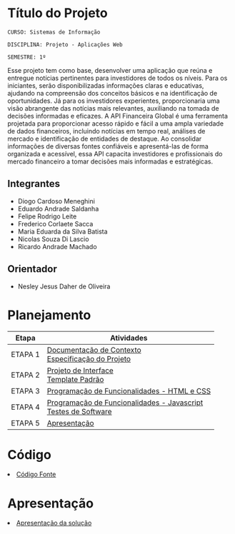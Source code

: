 # Título do Projeto

`CURSO: Sistemas de Informação`

`DISCIPLINA: Projeto - Aplicações Web`

`SEMESTRE: 1º`



Esse projeto tem como base, desenvolver uma aplicação que reúna e entregue notícias pertinentes para investidores de todos os níveis. Para os iniciantes, serão disponibilizadas informações claras e educativas, ajudando na compreensão dos conceitos básicos e na identificação de oportunidades. Já para os investidores experientes, proporcionaria uma visão abrangente das notícias mais relevantes, auxiliando na tomada de decisões informadas e eficazes. 
A API Financeira Global é uma ferramenta projetada para proporcionar acesso rápido e fácil a uma ampla variedade de dados financeiros, incluindo notícias em tempo real, análises de mercado e identificação de entidades de destaque. Ao consolidar informações de diversas fontes confiáveis e apresentá-las de forma organizada e acessível, essa API capacita investidores e profissionais do mercado financeiro a tomar decisões mais informadas e estratégicas.




## Integrantes

* Diogo Cardoso Meneghini
* Eduardo Andrade Saldanha
* Felipe Rodrigo Leite
* Frederico Corlaete Sacca
* Maria Eduarda da Silva Batista 
* Nicolas Souza Di Lascio
* Ricardo Andrade Machado

## Orientador

* Nesley Jesus Daher de Oliveira

# Planejamento

| Etapa         | Atividades |
|  :----:   | ----------- |
| ETAPA 1         |[Documentação de Contexto](docs/context.md) <br> [Especificação do Projeto](docs/especification.md) |
| ETAPA 2         |[Projeto de Interface](docs/interface.md) <br> [Template Padrão](docs/template.md) |
| ETAPA 3         |[Programação de Funcionalidades - HTML e CSS](docs/development.md) |
| ETAPA 4        |[Programação de Funcionalidades - Javascript](docs/development.md) <br> [Testes de Software ](docs/tests.md) |
| ETAPA 5         | [Apresentação](presentation/README.md) |

# Código

<li><a href="src/README.md"> Código Fonte</a></li>

# Apresentação

<li><a href="presentation/README.md"> Apresentação da solução</a></li>
